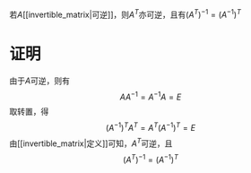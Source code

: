 若$A$[[invertible_matrix|可逆]]，则$A^T$亦可逆，且有$(A^T)^{-1}=(A^{-1})^T$

# 证明
由于$A$可逆，则有
$$
AA^{-1}=A^{-1}A=E
$$
取转置，得
$$
(A^{-1})^TA^T=A^T(A^{-1})^T=E
$$
由[[invertible_matrix|定义]]可知，$A^T$可逆，且
$$
(A^T)^{-1}=(A^{-1})^T
$$